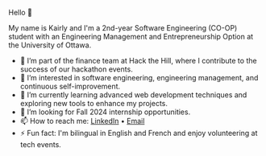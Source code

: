 Hello 👋

My name is Kairly and I'm a 2nd-year Software Engineering (CO-OP) student with an Engineering Management and Entrepreneurship Option at the University of Ottawa.

- 💼 I’m part of the finance team at Hack the Hill, where I contribute to the success of our hackathon events.  
- 👀 I’m interested in software engineering, engineering management, and continuous self-improvement.  
- 🌱 I’m currently learning advanced web development techniques and exploring new tools to enhance my projects.  
- 🤝 I’m looking for Fall 2024 internship opportunities.  
- 📫 How to reach me: [LinkedIn]([https://www.linkedin.com/in/your-linkedin-profile](https://www.linkedin.com/in/kairly-t-892983235/)) • [Email](mailto:kairly.tauk@outlook.com)    
- ⚡ Fun fact: I'm bilingual in English and French and enjoy volunteering at tech events.
